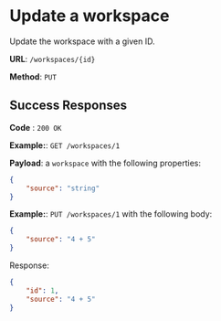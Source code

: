 # Update a workspace

Update the workspace with a given ID.

**URL**: `/workspaces/{id}`

**Method**: `PUT`

## Success Responses

**Code** : `200 OK`

**Example:**: `GET /workspaces/1`

**Payload**: a `workspace` with the following properties:

```json
{
	"source": "string"
}
```

**Example:**: `PUT /workspaces/1` with the following body:

```json
{
	"source": "4 + 5"
}
```

Response:

```json
{
	"id": 1,
	"source": "4 + 5"
}
```
